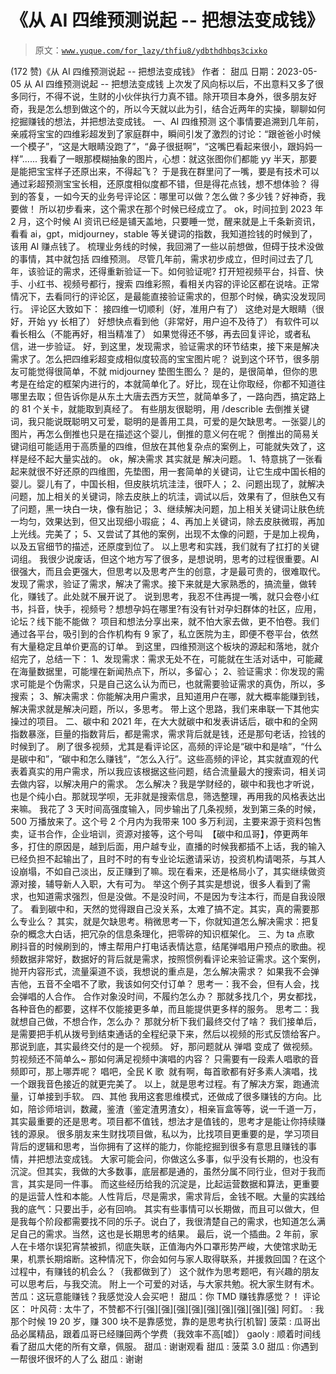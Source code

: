 # 《从 AI 四维预测说起 -- 把想法变成钱》

> 原文：[`www.yuque.com/for_lazy/thfiu8/ydbthdhbqs3cixko`](https://www.yuque.com/for_lazy/thfiu8/ydbthdhbqs3cixko)

<ne-h2 id="28aafa4f" data-lake-id="28aafa4f"><ne-heading-ext><ne-heading-anchor></ne-heading-anchor><ne-heading-fold></ne-heading-fold></ne-heading-ext><ne-heading-content><ne-text id="ue26b038a">(172 赞)《从 AI 四维预测说起 -- 把想法变成钱》</ne-text></ne-heading-content></ne-h2> <ne-p id="ue86371c4" data-lake-id="ue86371c4"><ne-text id="ue667e458">作者： 甜瓜</ne-text></ne-p> <ne-p id="ubbd8b775" data-lake-id="ubbd8b775"><ne-text id="ucbf01e82">日期：2023-05-05</ne-text></ne-p> <ne-p id="u5c641d03" data-lake-id="u5c641d03"><ne-text id="uc0b35573">从 AI 四维预测说起 -- 把想法变成钱</ne-text></ne-p> <ne-p id="u0016bcf6" data-lake-id="u0016bcf6"><ne-text id="uf8bba989">上次发了风向标以后，不出意料又多了很多同行，不得不说，生财的小伙伴执行力真不错。除开项目本身外，很多朋友好奇，我是怎么想到做这个的，所以今天就以此为引，结合近两年的实操，聊聊如何挖掘赚钱的想法，并把想法变成钱。</ne-text></ne-p> <ne-p id="u60a73e7f" data-lake-id="u60a73e7f"><ne-text id="u703a5be5">一、AI 四维预测</ne-text></ne-p> <ne-p id="u532aef0f" data-lake-id="u532aef0f"><ne-text id="u993db62d">这个事情要追溯到几年前，亲戚将宝宝的四维彩超发到了家庭群中，瞬间引发了激烈的讨论：“跟爸爸小时候一个模子”，“这是大眼睛没跑了”，“鼻子很挺啊”，“这嘴巴看起来很小，跟妈妈一样”...... 我看了一眼那模糊抽象的图片，心想：就这张图你们都能 yy 半天，那要是能把宝宝样子还原出来，不得起飞？</ne-text></ne-p> <ne-p id="u7cad2aff" data-lake-id="u7cad2aff"><ne-text id="u059c8249">于是我在群里问了一嘴，要是有技术可以通过彩超预测宝宝长相，还原度相似度都不错，但是得花点钱，想不想体验？</ne-text></ne-p> <ne-p id="u5baad878" data-lake-id="u5baad878"><ne-text id="uebf8f75a">得到的答复，一如今天的业务号评论区：哪里可以做？怎么做？多少钱？好神奇，我要做！</ne-text></ne-p> <ne-p id="u2dd0445f" data-lake-id="u2dd0445f"><ne-text id="u3e2316be">所以初步看来，这个需求在那个时候已经成立了。</ne-text></ne-p> <ne-p id="u427dcc89" data-lake-id="u427dcc89"><ne-text id="u2e7931ce">ok，时间拉到 2023 年 2 月，这个时候 AI 资讯已经是铺天盖地，只要睡一觉，醒来就是上千条新资讯，看看 ai，gpt，midjourney，stable 等关键词的指数，我知道捡钱的时候到了，该用 AI 赚点钱了。</ne-text></ne-p> <ne-p id="ud31963ae" data-lake-id="ud31963ae"><ne-text id="u77d54b3c">梳理业务线的时候，我回溯了一些以前想做，但碍于技术没做的事情，其中就包括 四维预测。</ne-text></ne-p> <ne-p id="uaabf6d01" data-lake-id="uaabf6d01"><ne-text id="uc4aac4c6">尽管几年前，需求初步成立，但时间过去了几年，该验证的需求，还得重新验证一下。如何验证呢?</ne-text></ne-p> <ne-p id="u015081b0" data-lake-id="u015081b0"><ne-text id="ubb891dfc">打开短视频平台，抖音、快手、小红书、视频号都行，搜索 四维彩照，看相关内容的评论区都在说啥。正常情况下，去看同行的评论区，是最能直接验证需求的，但那个时候，确实没发现同行。</ne-text></ne-p> <ne-p id="u2b394618" data-lake-id="u2b394618"><ne-text id="u79bec91f">评论区大致如下：</ne-text> <ne-text id="u4e0ad440">接四维一切顺利（好，准用户有了）</ne-text> <ne-text id="u062abbbb">这绝对是大眼睛（很好，开始 yy 长相了）</ne-text> <ne-text id="u2aa3995e">好想快点看到他（非常好，用户迫不及待了）</ne-text> <ne-text id="u0925a192">有软件可以看长相么（不能再好，相当精准了）</ne-text></ne-p> <ne-p id="ub2f572a6" data-lake-id="ub2f572a6"><ne-text id="u77caa35d">如果觉得还不够，再去回复评论，或者私信，进一步验证。</ne-text></ne-p> <ne-p id="uaae0a03c" data-lake-id="uaae0a03c"><ne-text id="u545d399a">好，到这里，发现需求，验证需求的环节结束，接下来是解决需求了。怎么把四维彩超变成相似度较高的宝宝图片呢？</ne-text></ne-p> <ne-p id="u508719c7" data-lake-id="u508719c7"><ne-text id="u691d6779">说到这个环节，很多朋友可能觉得很简单，不就 midjourney 垫图生图么？</ne-text> <ne-text id="u9033ba1c">是的，是很简单，但你的思考是在给定的框架内进行的，本就简单化了。好比，现在让你取经，你都不知道往哪里去取；但告诉你是从东土大唐去西方天竺，就简单多了，一路向西，搞定路上的 81 个关卡，就能取到真经了。</ne-text></ne-p> <ne-p id="ua9872998" data-lake-id="ua9872998"><ne-text id="ueb8a290c">有些朋友很聪明，用 /describle 去倒推关键词，我只能说既聪明又可爱，聪明的是善用工具，可爱的是欠缺思考。一张婴儿的图片，再怎么倒推也只是在描述这个婴儿，倒推的意义何在呢？</ne-text></ne-p> <ne-p id="uc91112b3" data-lake-id="uc91112b3"><ne-text id="u46877596">倒推出的简易关键词组可能适用于高质量的四维，但放在其他复杂点的案例上，可能就失效了，这样是经不起大量实战的。</ne-text></ne-p> <ne-p id="ufd610a20" data-lake-id="ufd610a20"><ne-text id="ueb9e9cd4">ok，解决需求 其实就是 解决问题。</ne-text></ne-p> <ne-p id="u0edf5fb2" data-lake-id="u0edf5fb2"><ne-text id="uee22f4cc">1、特意挑了一张看起来就很不好还原的四维图，先垫图，用一套简单的关键词，让它生成中国长相的婴儿。婴儿有了，中国长相，但皮肤坑坑洼洼，很吓人；</ne-text> <ne-text id="ue6df7e25">2、问题出现了，就解决问题，加上相关的关键词，除去皮肤上的坑洼，调试以后，效果有了，但肤色又有了问题，黑一块白一块，像有胎记；</ne-text> <ne-text id="ua8d06ee3">3、继续解决问题，加上相关关键词让肤色统一均匀，效果达到，但又出现细小瑕疵；</ne-text> <ne-text id="uae229806">4、再加上关键词，除去皮肤微瑕，再加上光线。完美了；</ne-text> <ne-text id="u73ef9e4a">5、又尝试了其他的案例，出现不太像的问题，于是加上视角，以及五官细节的描述，还原度到位了。</ne-text></ne-p> <ne-p id="uf85bb8fc" data-lake-id="uf85bb8fc"><ne-text id="ue9fca480">以上思考和实践，我们就有了扛打的关键词组。</ne-text></ne-p> <ne-p id="u1d5b4e37" data-lake-id="u1d5b4e37"><ne-text id="uc9c5c62c">我很少说废话，但这个地方写了很多，是想说明，思考的过程很重要。AI 很强大，而且会更强大，但思考以及思考产生的创意，才是最可贵的，很难取代。</ne-text></ne-p> <ne-p id="u612a7995" data-lake-id="u612a7995"><ne-text id="u3c7999bf">发现了需求，验证了需求，解决了需求。接下来就是大家熟悉的，搞流量，做转化，赚钱了。此处就不展开说了。</ne-text></ne-p> <ne-p id="u59fc4688" data-lake-id="u59fc4688"><ne-text id="u8c93da20">说到思考，我忍不住再提一嘴，就只会卷小红书，抖音，快手，视频号？想想孕妈在哪里?有没有针对孕妇群体的社区，应用，论坛？线下能不能做？</ne-text></ne-p> <ne-p id="uffb3acac" data-lake-id="uffb3acac"><ne-text id="udaff43ef">项目和想法分享出来，就不怕大家去做，更不怕卷。我们通过各平台，吸引到的合作机构有 9 家了，私立医院为主，即便不卷平台，依然有大量稳定且单价更高的订单。</ne-text></ne-p> <ne-p id="uccb09f72" data-lake-id="uccb09f72"><ne-text id="uebff3cdd">到这里，四维预测这个板块的源起和落地，就介绍完了，总结一下：</ne-text></ne-p> <ne-p id="u891fe0f6" data-lake-id="u891fe0f6"><ne-text id="uf90b8ac5">1、发现需求：需求无处不在，可能就在生活对话中，可能藏在海量数据里，可能埋在新闻热点下，所以，多留心；</ne-text> <ne-text id="u64e4acdc">2、验证需求：你发现的需求可能是个伪需求，只是自己这么认为而已，也就需要验证需求的真伪，所以，多搜索；</ne-text> <ne-text id="u7547ac34">3、解决需求：你能解决用户需求，且知道用户在哪，就大概率能赚到钱，解决需求就是解决问题，所以，多思考。</ne-text></ne-p> <ne-p id="u703c5496" data-lake-id="u703c5496"><ne-text id="ubf4df166">带上这个思路，我们来串联一下其他实操过的项目。</ne-text></ne-p> <ne-p id="u1d601c01" data-lake-id="u1d601c01"><ne-text id="u04f72055">二、碳中和</ne-text></ne-p> <ne-p id="ua4e0772f" data-lake-id="ua4e0772f"><ne-text id="uf46bab7a">2021 年，在大大就碳中和发表讲话后，碳中和的全网指数暴涨，巨量的指数背后，都是需求，需求背后就是钱，还是那句老话，捡钱的时候到了。</ne-text></ne-p> <ne-p id="u47cc5ccf" data-lake-id="u47cc5ccf"><ne-text id="u14827a8e">刷了很多视频，尤其是看评论区，高频的评论是“碳中和是啥”，“什么是碳中和”，“碳中和怎么赚钱”，“怎么入行”。这些高频的评论，其实就直观的代表着真实的用户需求，所以我应该根据这些问题，结合流量最大的搜索词，相关词去做内容，以解决用户的需求。</ne-text></ne-p> <ne-p id="uafa88482" data-lake-id="uafa88482"><ne-text id="u8f51a758">怎么解决？我是学财经的，碳中和我也才听说，也是个纯小白。那就现学呗，无非就是搜索信息，筛选整理，再用我的风格表达出来嘛。</ne-text></ne-p> <ne-p id="ud00c15ac" data-lake-id="ud00c15ac"><ne-text id="uf08706eb">我花了 3 天时间高强度输入，同步输出了几条视频，发到第三条的时候，500 万播放来了。这个号 2 个月内为我带来 100 多万利润，主要来源于资料包售卖，证书合作，企业培训，资源对接等，这个号叫  【碳中和瓜哥】，停更两年多，打住的原因是，越到后面，用户越专业，直播的时候我都插不上话，我的输入已经负担不起输出了，且时不时的有专业论坛邀请采访，投资机构请喝茶，与其人设崩塌，不如自己淡出，反正赚到了嘛。现在看来，还是格局小了，其实继续做资源对接，辅导新人入职，大有可为。</ne-text></ne-p> <ne-p id="u61f6b719" data-lake-id="u61f6b719"><ne-text id="u8affe732">举这个例子其实是想说，很多人看到了需求，也知道需求强烈，但是没做。不是没时间，不是因为专注本行，而是自我设限了。</ne-text></ne-p> <ne-p id="u655971f2" data-lake-id="u655971f2"><ne-text id="ue55256fb">看到碳中和，天然的觉得跟自己没关系，太难了搞不定。其实，真的需要那么专业么？</ne-text></ne-p> <ne-p id="ua835adae" data-lake-id="ua835adae"><ne-text id="ue49bb7f0">其实，就是欠缺思考。稍微思考一下，你就知道怎么解决需求：把复杂的概念大白话，把冗杂的信息条理化，把零碎的知识框架化。</ne-text></ne-p> <ne-p id="ubea903de" data-lake-id="ubea903de"><ne-text id="u158d891e">三、为 ta 点歌</ne-text></ne-p> <ne-p id="u21a115da" data-lake-id="u21a115da"><ne-text id="ufa4c6f96">刷抖音的时候刷到的，博主帮用户打电话表情达意，结尾弹唱用户预点的歌曲。视频数据非常好，数据好的背后就是需求，按照惯例看评论来验证需求。这个案例，抛开内容形式，流量渠道不谈，我想说的重点是，怎么解决需求？</ne-text></ne-p> <ne-p id="ud0431aa2" data-lake-id="ud0431aa2"><ne-text id="u732974c0">如果我不会弹吉他，五音不全唱不了歌，我该如何交付订单？</ne-text></ne-p> <ne-p id="u5d8e64e5" data-lake-id="u5d8e64e5"><ne-text id="uec91c137">思考一：我不会，但有人会，找会弹唱的人合作。</ne-text> <ne-text id="ufa150aba">合作对象没时间，不履约怎么办？</ne-text> <ne-text id="ua6724870">那就多找几个，男女都找，各种音色的都要，这样不仅能接更多单，而且能提供更多样的服务。</ne-text></ne-p> <ne-p id="u4e4803f8" data-lake-id="u4e4803f8"><ne-text id="u6269c224">思考二：我就想自己做，不想合作，怎么办？</ne-text> <ne-text id="ub2eed74f">那就分析下我们最终交付了啥？</ne-text> <ne-text id="udcc4d67b">我们接单后，是需要把手机从拨号到结束通话的全程纪录下来，然后以视频的形式反馈给客户。那说到底，其实最终交付的是一个视频。</ne-text> <ne-text id="ub2d85fe3">好，那问题就从 弹唱 变成了 做视频。剪视频还不简单么~</ne-text> <ne-text id="uf56be32b">那如何满足视频中演唱的内容？</ne-text> <ne-text id="u885e6e70">只需要有一段素人唱歌的音频即可，那上哪弄呢？</ne-text> <ne-text id="ubad6c6bd">唱吧，全民 K 歌  就有啊，每首歌都有好多素人演唱，找一个跟我音色接近的就更完美了。</ne-text></ne-p> <ne-p id="u3c097478" data-lake-id="u3c097478"><ne-text id="u48b6a288">以上，就是思考过程。有了解决方案，跑通流量，订单接到手软。</ne-text></ne-p> <ne-p id="u6b827ed4" data-lake-id="u6b827ed4"><ne-text id="ucf0f43b8">四、其他</ne-text></ne-p> <ne-p id="u7d8a2e59" data-lake-id="u7d8a2e59"><ne-text id="u9d860627">我用这套思维模式，还做成了很多赚钱的方向。比如，陪诊师培训，数藏，鉴渣（鉴定渣男渣女），相亲盲盒等等，说一千道一万，其实最重要的还是思考。项目都不值钱，想法才是值钱的，思考才是能让你持续赚钱的源泉。</ne-text></ne-p> <ne-p id="u438de6a1" data-lake-id="u438de6a1"><ne-text id="u7cddbc6e">很多朋友来生财找项目做，私以为，比找项目更重要的是，学习项目背后的逻辑和思考，当你拥有了这样的能力，你能挖掘到很多有意思且赚钱的事情，并把想法变成钱。</ne-text></ne-p> <ne-p id="u8e81dee0" data-lake-id="u8e81dee0"><ne-text id="ucdd26fd9">大家可能会问，你做这么多事，似乎没有长期的，也没有沉淀。但其实，我做的大多数事，底层都是通的，虽然分属不同行业，但对于我而言，其实是同一件事。</ne-text></ne-p> <ne-p id="u1fb0d91c" data-lake-id="u1fb0d91c"><ne-text id="u17797365">而这些经历给我的沉淀是，比起运营数据和算法，更重要的是运营人性和本能。人性背后，尽是需求，需求背后，金钱不眠。大量的实践给我的底气：只要出手，必有回响。</ne-text></ne-p> <ne-p id="ud93505b0" data-lake-id="ud93505b0"><ne-text id="u3627e605">其实有些事情可以长期做，而且可以做大，但是我每个阶段都需要找不同的乐子。说白了，我很清楚自己的需求，也知道怎么满足自己的需求。当然，这也是长期思考的结果。</ne-text></ne-p> <ne-p id="ua92f642b" data-lake-id="ua92f642b"><ne-text id="u4144e8f5">最后，说一个插曲。2 年前，家人在卡塔尔误犯宵禁被抓，彻底失联，正值海内外口罩形势严峻，大使馆求助无果，机票长期熔断。这种情况下，你会如何与家人取得联系，并援救回国？在这个过程中，有赚钱的机会么？（我都做到了）</ne-text></ne-p> <ne-p id="u1fbfd2ec" data-lake-id="u1fbfd2ec"><ne-text id="u08556ea8">这个就作为思考题吧，有兴趣的朋友可以思考后，与我交流。</ne-text></ne-p> <ne-p id="uf7728976" data-lake-id="uf7728976"><ne-text id="uc267e2e7">附上一个可爱的对话，与大家共勉。祝大家生财有术。</ne-text></ne-p> <ne-p id="uac4d58ba" data-lake-id="uac4d58ba"><ne-text id="u979133f7">苦瓜：这玩意能赚钱？我感觉没人会买吧！</ne-text> <ne-text id="u21217080">甜瓜：你 TMD 赚钱靠感觉？！</ne-text></ne-p> <ne-hole id="u271665da" data-lake-id="u271665da"><ne-card data-card-name="hr" data-card-type="block" id="E4exx" data-event-boundary="card"><ne-p id="u233968df" data-lake-id="u233968df"><ne-text id="u449c3ec3">评论区：</ne-text></ne-p> <ne-p id="u3cf065ef" data-lake-id="u3cf065ef"><ne-text id="uf0b1c7ce">叶风荷 : 太牛了，不赞都不行[强][强][强][强][强][强][强][强][强]</ne-text> <ne-text id="uef50bb55">阿釘。 : 我那个时候 19 20 岁，赚 300 块不是靠感觉，靠的是思考执行[机智]</ne-text> <ne-text id="u4ef8e35e">菠菜 : 瓜哥出品必属精品，跟着瓜哥已经赚回两个学费（我效率不高[嘘]）</ne-text> <ne-text id="u0fe63974">gaoly : 顺着时间线看了甜瓜大佬的所有文章，佩服。</ne-text> <ne-text id="u8cdb9390">甜瓜 : 谢谢观看</ne-text> <ne-text id="u8229069c">甜瓜 : 菠菜 3.0</ne-text> <ne-text id="ufa245cea">甜瓜 : 你遇到一帮很坏很坏的人了么</ne-text> <ne-text id="u6207302c">甜瓜 : 谢谢</ne-text></ne-p></ne-card></ne-hole>